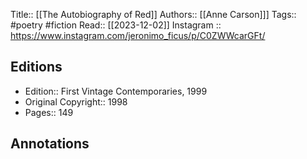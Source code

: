 Title:: [[The Autobiography of Red]]
Authors:: [[Anne Carson]]]
Tags:: #poetry #fiction 
Read:: [[2023-12-02]]
Instagram :: https://www.instagram.com/jeronimo_ficus/p/C0ZWWcarGFt/

## Editions
- Edition:: First Vintage Contemporaries, 1999
- Original Copyright:: 1998
- Pages:: 149

## Annotations
